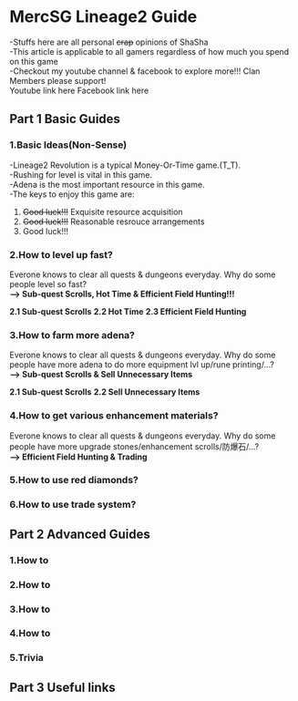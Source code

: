 # MercSG Lineage2 Guide
-Stuffs here are all personal ~~crap~~ opinions of ShaSha</br> 
-This article is applicable to all gamers regardless of how much you spend on this game</br>
-Checkout my youtube channel & facebook to explore more!!! Clan Members please support! </br> 
Youtube link here
Facebook link here


## Part 1 Basic Guides
### 1.Basic Ideas(Non-Sense)
-Lineage2 Revolution is a typical Money-Or-Time game.(T_T).</br>
-Rushing for level is vital in this game.</br>
-Adena is the most important resource in this game.</br>
-The keys to enjoy this game are:</br>
 1) ~~Good luck!!!~~ Exquisite resource acquisition</br>
 2) ~~Good luck!!!~~ Reasonable resrouce arrangements</br>
 3) Good luck!!!</br>


### 2.How to level up fast?
Everone knows to clear all quests & dungeons everyday. Why do some people level so fast?</br>
**--> Sub-quest Scrolls, Hot Time & Efficient Field Hunting!!!** </br>

**2.1 Sub-quest Scrolls**
**2.2 Hot Time**
**2.3 Efficient Field Hunting**

### 3.How to farm more adena?
Everone knows to clear all quests & dungeons everyday. Why do some people have more adena to do more equipment lvl up/rune printing/...?</br>
**--> Sub-quest Scrolls & Sell Unnecessary Items** </br>

**2.1 Sub-quest Scrolls**
**2.2 Sell Unnecessary Items**

### 4.How to get various enhancement materials?
Everone knows to clear all quests & dungeons everyday. Why do some people have more upgrade stones/enhancement scrolls/防爆石/...?</br>
**--> Efficient Field Hunting & Trading** </br>

### 5.How to use red diamonds?


### 6.How to use trade system?


## Part 2 Advanced Guides
### 1.How to 
### 2.How to 
### 3.How to
### 4.How to 
### 5.Trivia


## Part 3 Useful links
